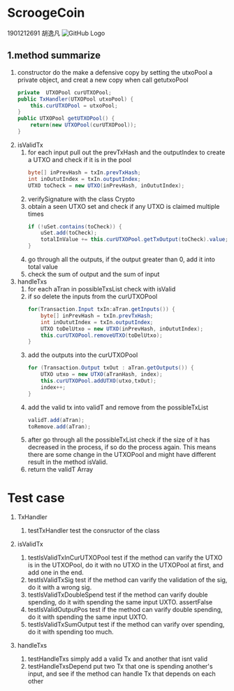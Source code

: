 # ScroogeCoin
1901212691 胡逸凡
![GitHub Logo](https://raw.githubusercontent.com/sasikumar-sugumar/scrooge-coin/master/scroogecoin.gif)
## 1.method summarize
1. constructor
    do the make a defensive copy by setting the utxoPool a private object, and creat a new copy when call getutxoPool
    ```java
    private  UTXOPool curUTXOPool;
    public TxHandler(UTXOPool utxoPool) {
    	this.curUTXOPool = utxoPool;
    }
    public UTXOPool getUTXOPool() {
    	return(new UTXOPool(curUTXOPool));
    }
    ```
2. isValidTx
    1. for each input pull out the prevTxHash and the outputIndex to create a UTXO and check if it is in the pool
        ```java
        byte[] inPrevHash = txIn.prevTxHash;
        int inOututIndex = txIn.outputIndex;
        UTXO toCheck = new UTXO(inPrevHash, inOututIndex);
        ```
    2. verifySignature with the class Crypto
    3. obtain a seen UTXO set and check if any UTXO is claimed multiple times 
        ```java 
        if (!uSet.contains(toCheck)) {
            uSet.add(toCheck);
            totalInValue += this.curUTXOPool.getTxOutput(toCheck).value;
        }
        ```
    4. go through all the outputs, if the output greater than 0, add it into total value
    5. check the sum of output and the sum of input
3. handleTxs
    1. for each aTran in possibleTxsList check with isValid
    2. if so delete the inputs from the curUTXOPool
        ```java
    	for(Transaction.Input txIn:aTran.getInputs()) {
        	byte[] inPrevHash = txIn.prevTxHash;
        	int inOututIndex = txIn.outputIndex;
        	UTXO toDelUtxo = new UTXO(inPrevHash, inOututIndex);
        	this.curUTXOPool.removeUTXO(toDelUtxo);
        }
    3. add the outputs into the curUTXOPool
        ```java
        for (Transaction.Output txOut : aTran.getOutputs()) {
			UTXO utxo = new UTXO(aTranHash, index);        				
			this.curUTXOPool.addUTXO(utxo,txOut);
			index++;
		}
		```
	4. add the valid tx into validT and remove from the possibleTxList
	    ```java
    	validT.add(aTran);
		toRemove.add(aTran);
		```
	5. after go through all the possibleTxList check if the size of it has decreased in the process, if so do the process again.
	This means there are some change in the UTXOPool and might have different result in the method isValid.
	6. return the validT Array
# Test case
1. TxHandler
   1. testTxHandler
    test the consructor of the class
2. isValidTx
   1. testIsValidTxInCurUTXOPool
    test if the method can varify the UTXO is in the UTXOPool, do it with no UTXO in the UTXOPool at first, and add one in the end.
   2. testIsValidTxSig
    test if the method can varify the validation of the sig, do it with a wrong sig.
   3. testIsValidTxDoubleSpend
   test if the method can varify double spending, do it with spending the same input UXTO.
   assertFalse
   4. testIsValidOutputPos
   test if the method can varify double spending, do it with spending the same input UXTO.
   5. testIsValidTxSumOutput
   test if the method can varify over spending, do it with spending too much.
   
3. handleTxs
   1. testHandleTxs
   simply add a valid Tx and another that isnt valid
   2. testHandleTxsDepend
   put two Tx that one is spending another's input, and see if the method can handle Tx that depends on each other
